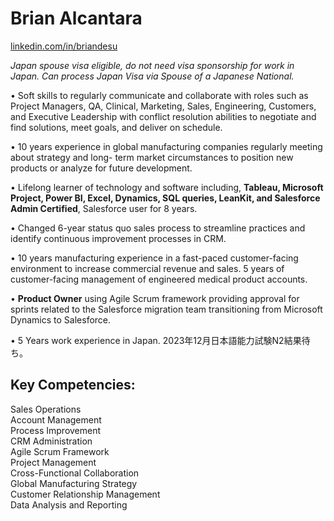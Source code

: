 # Brian Alcantara

[linkedin.com/in/briandesu](https://linkedin.com/in/briandesu)

_Japan spouse visa eligible, do not need visa sponsorship for work in Japan. Can process Japan Visa via Spouse of a Japanese National._


• Soft skills to regularly communicate and collaborate with roles such as Project Managers, QA, Clinical, Marketing, Sales, Engineering, Customers, and Executive Leadership with conflict resolution abilities to negotiate and find solutions, meet goals, and deliver on schedule.


• 10 years experience in global manufacturing companies regularly meeting about strategy and long- term market circumstances to position new products or analyze for future development.


• Lifelong learner of technology and software including, **Tableau, Microsoft Project, Power BI, Excel, Dynamics, SQL queries, LeanKit, and Salesforce Admin Certified**, Salesforce user for 8 years.


• Changed 6-year status quo sales process to streamline practices and identify continuous improvement processes in CRM.


• 10 years manufacturing experience in a fast-paced customer-facing environment to increase commercial revenue and sales. 5 years of customer-facing management of engineered medical product accounts.


• **Product Owner** using Agile Scrum framework providing approval for sprints related to the Salesforce migration team transitioning from Microsoft Dynamics to Salesforce.


• 5 Years work experience in Japan. 2023年12月日本語能力試験N2結果待ち。


## Key Competencies:

Sales Operations<br /> 
Account Management<br /> 
Process Improvement<br /> 
CRM Administration<br /> 
Agile Scrum Framework<br /> 
Project Management<br /> 
Cross-Functional Collaboration<br /> 
Global Manufacturing Strategy<br /> 
Customer Relationship Management<br /> 
Data Analysis and Reporting<br /> 

